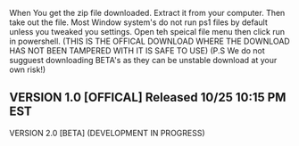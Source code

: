 When You get the zip file downloaded. Extract it from your computer. Then take out the file. Most Window system's do not run ps1 files by default unless you tweaked you settings. Open teh speical file menu then click run 
in powershell. (THIS IS THE OFFICAL DOWNLOAD WHERE THE DOWNLOAD HAS NOT BEEN TAMPERED WITH IT IS SAFE TO USE)
(P.S We do not sugguest downloading BETA's as they can be unstable download at your own risk!)

VERSION 1.0 [OFFICAL]
Released 10/25 10:15 PM EST
----------------------------
VERSION 2.0 [BETA]
(DEVELOPMENT IN PROGRESS)
